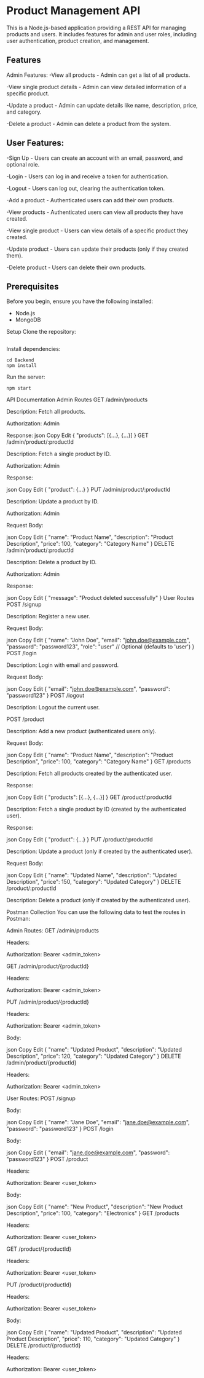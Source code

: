 # Product Management API
This is a Node.js-based application providing a REST API for managing products and users. It includes features for admin and user roles, including user authentication, product creation, and management.

## Features
Admin Features:
-View all products - Admin can get a list of all products.

-View single product details - Admin can view detailed information of a specific product.

-Update a product - Admin can update details like name, description, price, and category.

-Delete a product - Admin can delete a product from the system.

## User Features:
-Sign Up - Users can create an account with an email, password, and optional role.

-Login - Users can log in and receive a token for authentication.

-Logout - Users can log out, clearing the authentication token.

-Add a product - Authenticated users can add their own products.

-View products - Authenticated users can view all products they have created.

-View single product - Users can view details of a specific product they created.

-Update product - Users can update their products (only if they created them).

-Delete product - Users can delete their own products.

## Prerequisites
Before you begin, ensure you have the following installed:

- Node.js
- MongoDB 

Setup
Clone the repository:
```
```
Install dependencies:
```
cd Backend
npm install
```
Run the server:
```
npm start
```

API Documentation
Admin Routes
GET /admin/products

Description: Fetch all products.

Authorization: Admin

Response:
json
Copy
Edit
{
  "products": [{...}, {...}]
}
GET /admin/product/:productId

Description: Fetch a single product by ID.

Authorization: Admin

Response:

json
Copy
Edit
{
  "product": {...}
}
PUT /admin/product/:productId

Description: Update a product by ID.

Authorization: Admin

Request Body:

json
Copy
Edit
{
  "name": "Product Name",
  "description": "Product Description",
  "price": 100,
  "category": "Category Name"
}
DELETE /admin/product/:productId

Description: Delete a product by ID.

Authorization: Admin

Response:

json
Copy
Edit
{
  "message": "Product deleted successfully"
}
User Routes
POST /signup

Description: Register a new user.

Request Body:

json
Copy
Edit
{
  "name": "John Doe",
  "email": "john.doe@example.com",
  "password": "password123",
  "role": "user"  // Optional (defaults to 'user')
}
POST /login

Description: Login with email and password.

Request Body:

json
Copy
Edit
{
  "email": "john.doe@example.com",
  "password": "password123"
}
POST /logout

Description: Logout the current user.

POST /product

Description: Add a new product (authenticated users only).

Request Body:

json
Copy
Edit
{
  "name": "Product Name",
  "description": "Product Description",
  "price": 100,
  "category": "Category Name"
}
GET /products

Description: Fetch all products created by the authenticated user.

Response:

json
Copy
Edit
{
  "products": [{...}, {...}]
}
GET /product/:productId

Description: Fetch a single product by ID (created by the authenticated user).

Response:

json
Copy
Edit
{
  "product": {...}
}
PUT /product/:productId

Description: Update a product (only if created by the authenticated user).

Request Body:

json
Copy
Edit
{
  "name": "Updated Name",
  "description": "Updated Description",
  "price": 150,
  "category": "Updated Category"
}
DELETE /product/:productId

Description: Delete a product (only if created by the authenticated user).

Postman Collection
You can use the following data to test the routes in Postman:

Admin Routes:
GET /admin/products

Headers:

Authorization: Bearer <admin_token>

GET /admin/product/{productId}

Headers:

Authorization: Bearer <admin_token>

PUT /admin/product/{productId}

Headers:

Authorization: Bearer <admin_token>

Body:

json
Copy
Edit
{
  "name": "Updated Product",
  "description": "Updated Description",
  "price": 120,
  "category": "Updated Category"
}
DELETE /admin/product/{productId}

Headers:

Authorization: Bearer <admin_token>

User Routes:
POST /signup

Body:

json
Copy
Edit
{
  "name": "Jane Doe",
  "email": "jane.doe@example.com",
  "password": "password123"
}
POST /login

Body:

json
Copy
Edit
{
  "email": "jane.doe@example.com",
  "password": "password123"
}
POST /product

Headers:

Authorization: Bearer <user_token>

Body:

json
Copy
Edit
{
  "name": "New Product",
  "description": "New Product Description",
  "price": 100,
  "category": "Electronics"
}
GET /products

Headers:

Authorization: Bearer <user_token>

GET /product/{productId}

Headers:

Authorization: Bearer <user_token>

PUT /product/{productId}

Headers:

Authorization: Bearer <user_token>

Body:

json
Copy
Edit
{
  "name": "Updated Product",
  "description": "Updated Product Description",
  "price": 110,
  "category": "Updated Category"
}
DELETE /product/{productId}

Headers:

Authorization: Bearer <user_token>
